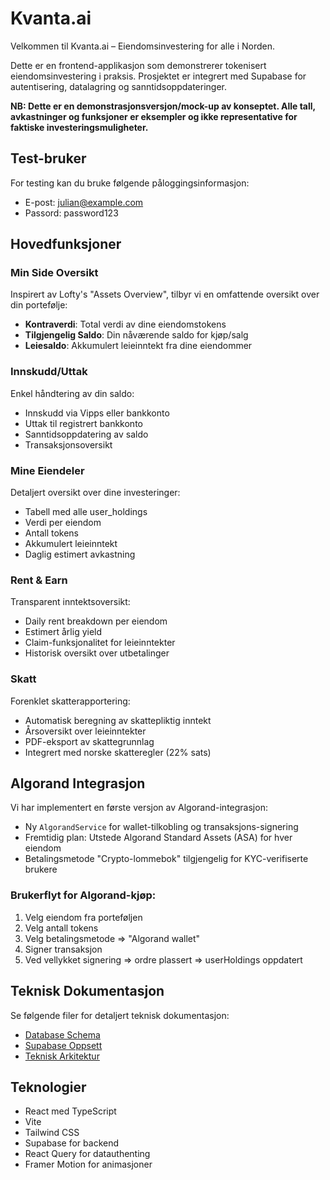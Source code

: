 # Kvanta.ai

Velkommen til Kvanta.ai – Eiendomsinvestering for alle i Norden.

Dette er en frontend-applikasjon som demonstrerer tokenisert eiendomsinvestering i praksis. Prosjektet er integrert med Supabase for autentisering, datalagring og sanntidsoppdateringer.

**NB: Dette er en demonstrasjonsversjon/mock-up av konseptet. Alle tall, avkastninger og funksjoner er eksempler og ikke representative for faktiske investeringsmuligheter.**

## Test-bruker

For testing kan du bruke følgende påloggingsinformasjon:
- E-post: julian@example.com
- Passord: password123

## Hovedfunksjoner

### Min Side Oversikt
Inspirert av Lofty's "Assets Overview", tilbyr vi en omfattende oversikt over din portefølje:
- **Kontraverdi**: Total verdi av dine eiendomstokens
- **Tilgjengelig Saldo**: Din nåværende saldo for kjøp/salg
- **Leiesaldo**: Akkumulert leieinntekt fra dine eiendommer

### Innskudd/Uttak
Enkel håndtering av din saldo:
- Innskudd via Vipps eller bankkonto
- Uttak til registrert bankkonto
- Sanntidsoppdatering av saldo
- Transaksjonsoversikt

### Mine Eiendeler
Detaljert oversikt over dine investeringer:
- Tabell med alle user_holdings
- Verdi per eiendom
- Antall tokens
- Akkumulert leieinntekt
- Daglig estimert avkastning

### Rent & Earn
Transparent inntektsoversikt:
- Daily rent breakdown per eiendom
- Estimert årlig yield
- Claim-funksjonalitet for leieinntekter
- Historisk oversikt over utbetalinger

### Skatt
Forenklet skatterapportering:
- Automatisk beregning av skattepliktig inntekt
- Årsoversikt over leieinntekter
- PDF-eksport av skattegrunnlag
- Integrert med norske skatteregler (22% sats)

## Algorand Integrasjon

Vi har implementert en første versjon av Algorand-integrasjon:
- Ny `AlgorandService` for wallet-tilkobling og transaksjons-signering
- Fremtidig plan: Utstede Algorand Standard Assets (ASA) for hver eiendom
- Betalingsmetode "Crypto-lommebok" tilgjengelig for KYC-verifiserte brukere

### Brukerflyt for Algorand-kjøp:
1. Velg eiendom fra porteføljen
2. Velg antall tokens
3. Velg betalingsmetode => "Algorand wallet"
4. Signer transaksjon
5. Ved vellykket signering => ordre plassert => userHoldings oppdatert

## Teknisk Dokumentasjon

Se følgende filer for detaljert teknisk dokumentasjon:
- [Database Schema](docs/DATABASE.md)
- [Supabase Oppsett](docs/SUPABASE.md)
- [Teknisk Arkitektur](docs/ARCHITECTURE.md)

## Teknologier

- React med TypeScript
- Vite
- Tailwind CSS
- Supabase for backend
- React Query for datauthenting
- Framer Motion for animasjoner